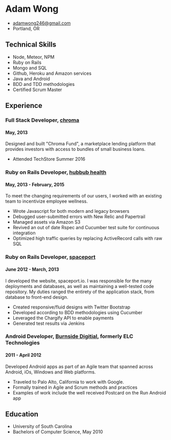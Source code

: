 # Adam Wong

- adamwong246@gmail.com
- Portland, OR

## Technical Skills

- Node, Meteor, NPM
- Ruby on Rails
- Mongo and SQL
- Github, Heroku and Amazon services
- Java and Android
- BDD and TDD methodologies
- Certified Scrum Master

## Experience

### Full Stack Developer, [chroma](http://www.chroma.io/)

#### May, 2013

Designed and built "Chroma Fund", a marketplace lending platform that provides investors with access to bundles of small business loans.

- Attended TechStore Summer 2016

### Ruby on Rails Developer, [hubbub health](https://www.hubbubhealth.com/)

#### May, 2013 - February, 2015

To meet the changing requirements of our users, I worked with an existing team to incentivize employee wellness.

- Wrote Javascript for both modern and legacy browsers
- Debugged user-submitted errors with New Relic and Papertrail
- Managed assets via Amazon S3
- Revived an out of date Rspec and Cucumber test suite for continuous integration
- Optimized high traffic queries by replacing ActiveRecord calls with raw SQL

### Ruby on Rails Developer, [spaceport](http://spaceport.io/)

#### June 2012 - March, 2013

I developed the website, spaceport.io. I was responsible for the many deployments and databases, as well as maintaining a well-tested code repository. My duties ranged the entirety of the application stack, from database to front-end design.

- Created responsive/fluid designs with Twitter Bootstrap
- Developed according to BDD methodologies using Cucumber
- Leveraged the Chargify API to enable payments
- Generated test results via Jenkins

### Android Developer, [Burnside Digitial](http://www.burnsidedigital.com), formerly ELC Technologies

#### 2011 - April 2012

Developed Android apps as part of an Agile team that spanned across Android, iOs, Windows and Web platforms.

- Traveled to Palo Alto, California to work with Google.
- Formally trained in Agile and Scrum methods and practices
- Examples of work include the well received Postcard on the Run Android app

## Education

- University of South Carolina
- Bachelors of Computer Science,  May 2010
